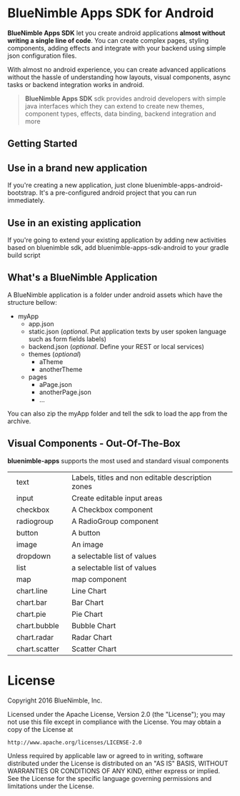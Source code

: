 # BlueNimble Apps SDK for Android

**BlueNimble Apps SDK** let you create android applications **almost without writing a single line of code**. You can create complex pages, styling components, adding effects and integrate with your backend using simple json configuration files.

With almost no android experience, you can create advanced applications without the hassle of understanding how layouts, visual components, async tasks or backend integration works in android.

> **BlueNimble Apps SDK** sdk provides android developers with simple java interfaces which they can extend to create new themes, component types, effects, data binding, backend integration and more

Getting Started
-----

## Use in a brand new application
If you're creating a new application, just clone bluenimble-apps-android-bootstrap. It's a pre-configured android project that you can run immediately.

## Use in an existing application
If you're going to extend your existing application by adding new activities based on bluenimble sdk, add bluenimble-apps-sdk-android to your gradle build script

What's a BlueNimble Application 
-----

A BlueNimble application is a folder under android assets which have the structure bellow:

- myApp
  - app.json
  - static.json (*optional*. Put application texts by user spoken language such as form fields labels)
  - backend.json (*optional*. Define your REST or local services)
  - themes (*optional*)
    - aTheme
    - anotherTheme
  - pages 
    - aPage.json
	- anotherPage.json
	- ...

You can also zip the myApp folder and tell the sdk to load the app from the archive. 
	
Visual Components - Out-Of-The-Box
-----

**bluenimble-apps** supports the most used and standard visual components
<table>
<tr style="border: 0px;">
<td style="border: 0px; padding-left: 20px;">
text
</td>
<td style="border: 0px; padding-left: 20px;">
Labels, titles and non editable description zones
</td>
</tr>
<tr style="border: 0px;">
<td style="border: 0px; padding-left: 20px;">
input
</td>
<td style="border: 0px; padding-left: 20px;">
Create editable input areas
</td>
</tr>
<tr style="border: 0px;">
<td style="border: 0px; padding-left: 20px;">
checkbox
</td>
<td style="border: 0px; padding-left: 20px;">
A Checkbox component
</td>
</tr>
<tr style="border: 0px;">
<td style="border: 0px; padding-left: 20px;">
radiogroup
</td>
<td style="border: 0px; padding-left: 20px;">
A RadioGroup component
</td>
</tr>
<tr style="border: 0px;">
<td style="border: 0px; padding-left: 20px;">
button
</td>
<td style="border: 0px; padding-left: 20px;">
A button 
</td>
<tr style="border: 0px;">
<td style="border: 0px; padding-left: 20px;">
image
</td>
<td style="border: 0px; padding-left: 20px;">
An image 
</td>
</tr>
<tr style="border: 0px;">
<td style="border: 0px; padding-left: 20px;">
dropdown
</td>
<td style="border: 0px; padding-left: 20px;">
a selectable list of values 
</td>
</tr>
<tr style="border: 0px;">
<td style="border: 0px; padding-left: 20px;">
list
</td>
<td style="border: 0px; padding-left: 20px;">
a selectable list of values 
</td>
</tr>
<tr style="border: 0px;">
<td style="border: 0px; padding-left: 20px;">
map
</td>
<td style="border: 0px; padding-left: 20px;">
map component 
</td>
</tr>
<tr style="border: 0px;">
<td style="border: 0px; padding-left: 20px;">
chart.line
</td>
<td style="border: 0px; padding-left: 20px;">
Line Chart 
</td>
</tr>
<tr style="border: 0px;">
<td style="border: 0px; padding-left: 20px;">
chart.bar
</td>
<td style="border: 0px; padding-left: 20px;">
Bar Chart 
</td>
</tr>
<tr style="border: 0px;">
<td style="border: 0px; padding-left: 20px;">
chart.pie
</td>
<td style="border: 0px; padding-left: 20px;">
Pie Chart 
</td>
</tr>
<tr style="border: 0px;">
<td style="border: 0px; padding-left: 20px;">
chart.bubble
</td>
<td style="border: 0px; padding-left: 20px;">
Bubble Chart 
</td>
</tr>
<tr style="border: 0px;">
<td style="border: 0px; padding-left: 20px;">
chart.radar
</td>
<td style="border: 0px; padding-left: 20px;">
Radar Chart 
</td>
</tr>
<tr style="border: 0px;">
<td style="border: 0px; padding-left: 20px;">
chart.scatter
</td>
<td style="border: 0px; padding-left: 20px;">
Scatter Chart 
</td>
</tr>
</table>

License
=======
Copyright 2016 BlueNimble, Inc.

Licensed under the Apache License, Version 2.0 (the "License");
you may not use this file except in compliance with the License.
You may obtain a copy of the License at

    http://www.apache.org/licenses/LICENSE-2.0

Unless required by applicable law or agreed to in writing, software
distributed under the License is distributed on an "AS IS" BASIS,
WITHOUT WARRANTIES OR CONDITIONS OF ANY KIND, either express or implied.
See the License for the specific language governing permissions and
limitations under the License.
